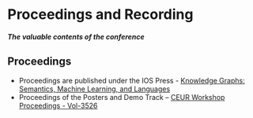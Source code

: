 # Proceedings and Recording
##### The valuable contents of the conference

## Proceedings
* ​Proceedings are published under the IOS Press - [Knowledge Graphs: Semantics, Machine Learning, and Languages](https://ebooks.iospress.nl/ISBN/978-1-64368-425-3)
* Proceedings of the Posters and Demo Track – [CEUR Workshop Proceedings - Vol-3526](https://ceur-ws.org/Vol-3526/)

